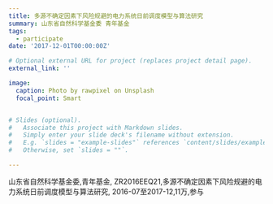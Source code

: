 ```yaml
---
title: 多源不确定因素下风险规避的电力系统日前调度模型与算法研究
summary: 山东省自然科学基金委 青年基金
tags:
  - participate
date: '2017-12-01T00:00:00Z'

# Optional external URL for project (replaces project detail page).
external_link: ''

image:
  caption: Photo by rawpixel on Unsplash
  focal_point: Smart


# Slides (optional).
#   Associate this project with Markdown slides.
#   Simply enter your slide deck's filename without extension.
#   E.g. `slides = "example-slides"` references `content/slides/example-slides.md`.
#   Otherwise, set `slides = ""`.

---
```


山东省自然科学基金委,青年基金, ZR2016EEQ21,多源不确定因素下风险规避的电力系统日前调度模型与算法研究, 2016-07至2017-12,11万,参与
